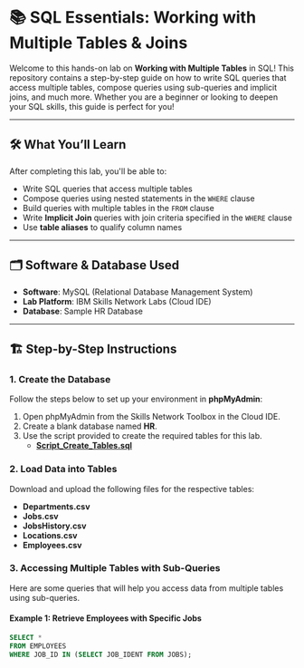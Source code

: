 # 📚 SQL Essentials: Working with Multiple Tables & Joins

Welcome to this hands-on lab on **Working with Multiple Tables** in SQL! This repository contains a step-by-step guide on how to write SQL queries that access multiple tables, compose queries using sub-queries and implicit joins, and much more. Whether you are a beginner or looking to deepen your SQL skills, this guide is perfect for you!

---

## 🛠️ What You’ll Learn
After completing this lab, you'll be able to:
- Write SQL queries that access multiple tables
- Compose queries using nested statements in the `WHERE` clause
- Build queries with multiple tables in the `FROM` clause
- Write **Implicit Join** queries with join criteria specified in the `WHERE` clause
- Use **table aliases** to qualify column names

---

## 🗂️ Software & Database Used
- **Software**: MySQL (Relational Database Management System)
- **Lab Platform**: IBM Skills Network Labs (Cloud IDE)
- **Database**: Sample HR Database

---

## 🏗️ Step-by-Step Instructions

### 1. **Create the Database**
Follow the steps below to set up your environment in **phpMyAdmin**:

1. Open phpMyAdmin from the Skills Network Toolbox in the Cloud IDE.
2. Create a blank database named **HR**.
3. Use the script provided to create the required tables for this lab. 
    - **[Script_Create_Tables.sql](#)**

### 2. **Load Data into Tables**
Download and upload the following files for the respective tables:
- **Departments.csv**
- **Jobs.csv**
- **JobsHistory.csv**
- **Locations.csv**
- **Employees.csv**

### 3. **Accessing Multiple Tables with Sub-Queries**
Here are some queries that will help you access data from multiple tables using sub-queries.

#### Example 1: Retrieve Employees with Specific Jobs
```sql
SELECT * 
FROM EMPLOYEES
WHERE JOB_ID IN (SELECT JOB_IDENT FROM JOBS);
